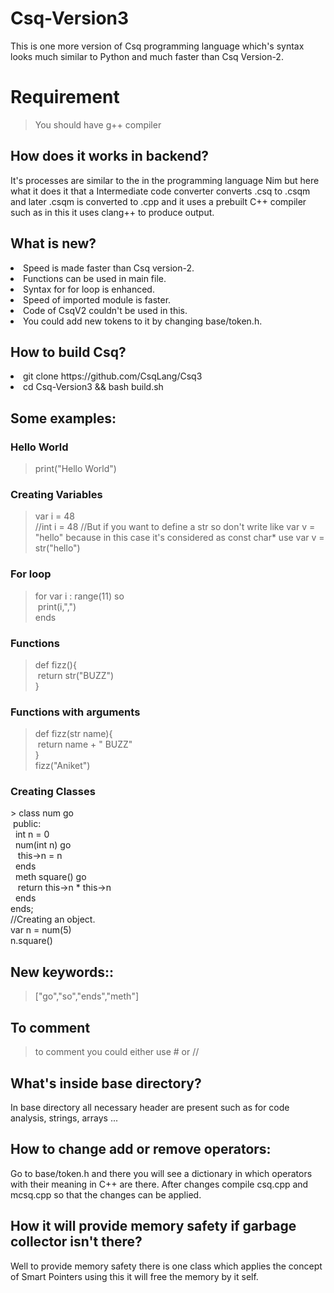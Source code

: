 # Csq-Version3
This is one more version of Csq programming language which's syntax looks much similar to Python and much faster than Csq Version-2.

# Requirement
> You should have g++ compiler

## How does it works in backend?
It's processes are similar to the in the programming language Nim but here what it does it that a Intermediate code converter converts .csq to .csqm and later .csqm is converted to .cpp and it uses a prebuilt C++ compiler such as in this it uses clang++ to produce output.
## What is new?
<li>Speed is made faster than Csq version-2.</li>
<li>Functions can be used in main file.</li>
<li>Syntax for for loop is enhanced.</li>
<li>Speed of imported module is faster.</li>
<li>Code of CsqV2 couldn't be used in this.</li>
<li>You could add new tokens to it by changing base/token.h.</li>

## How to build Csq?
<li> git clone https://github.com/CsqLang/Csq3 </li>
<li> cd Csq-Version3 && bash build.sh</li>

## Some examples:

<h3>Hello World</h3>

> print("Hello World")

<h3>Creating Variables</h3>

> var i = 48 <br>
  //int i = 48
  //But if you want to define a str so don't write like var v = "hello" because in this case it's considered as const char* use var v = str("hello")
<h3>For loop</h3>

> for var i : range(11) so <br>
  &nbsp;print(i,",") <br>
  ends
  
 <h3>Functions</h3>

> def fizz(){<br>
    &nbsp;return str("BUZZ")<br>
  }<br>


 <h3>Functions with arguments</h3>

> def fizz(str name){<br>
    &nbsp;return name + " BUZZ"<br>
  }<br>
  fizz("Aniket")<br>

<h3>Creating Classes</h3>
> class num go<br>
  &nbsp;public:<br>
  &nbsp;&nbsp;int n = 0<br>
  &nbsp;&nbsp;num(int n) go<br>
  &nbsp;&nbsp;&nbsp;this->n = n<br>
  &nbsp;&nbsp;ends<br>
  &nbsp;&nbsp;meth square() go<br>
  &nbsp;&nbsp;&nbsp;return this->n * this->n<br>
  &nbsp;&nbsp;ends<br>
  ends;<br>
  //Creating an object.<br>
  var n = num(5)<br>
  n.square()<br>
  
  
## New keywords::
> ["go","so","ends","meth"]
## To comment 
> to comment you could either use # or //
## What's inside base directory?
In base directory all necessary header are present such as for code analysis, strings, arrays ...
## How to change add or remove operators:
Go to base/token.h and there you will see a dictionary in which operators with their meaning in C++ are there. After changes compile csq.cpp and mcsq.cpp so that the changes can be applied.

## How it will provide memory safety if garbage collector isn't there?
Well to provide memory safety there is one class which applies the concept of Smart Pointers using this it will free the memory by it self.
